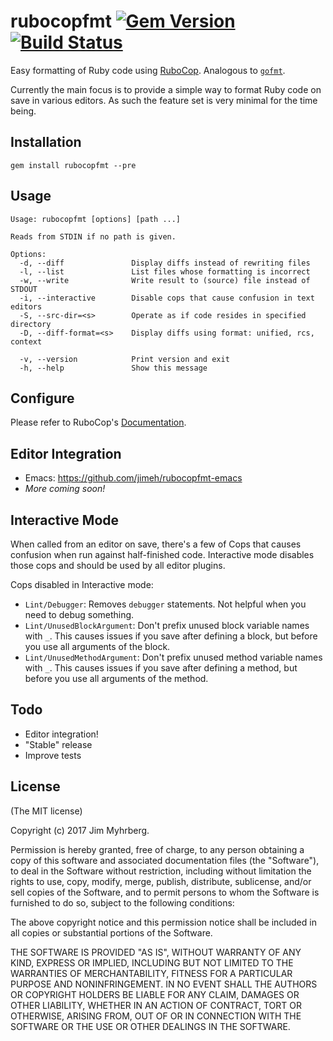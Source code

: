 # rubocopfmt [![Gem Version](https://badge.fury.io/rb/rubocopfmt.svg)](https://badge.fury.io/rb/rubocopfmt) [![Build Status](https://api.travis-ci.org/jimeh/rubocopfmt.svg)](https://travis-ci.org/jimeh/rubocopfmt)

Easy formatting of Ruby code
using [RuboCop](https://github.com/bbatsov/rubocop). Analogous
to [`gofmt`](https://golang.org/cmd/gofmt/).

Currently the main focus is to provide a simple way to format Ruby code on save
in various editors. As such the feature set is very minimal for the time being.

## Installation

```
gem install rubocopfmt --pre
```

## Usage

```
Usage: rubocopfmt [options] [path ...]

Reads from STDIN if no path is given.

Options:
  -d, --diff               Display diffs instead of rewriting files
  -l, --list               List files whose formatting is incorrect
  -w, --write              Write result to (source) file instead of STDOUT
  -i, --interactive        Disable cops that cause confusion in text editors
  -S, --src-dir=<s>        Operate as if code resides in specified directory
  -D, --diff-format=<s>    Display diffs using format: unified, rcs, context

  -v, --version            Print version and exit
  -h, --help               Show this message
```

## Configure

Please refer to
RuboCop's [Documentation](http://rubocop.readthedocs.io/en/latest/).

## Editor Integration

- Emacs: https://github.com/jimeh/rubocopfmt-emacs
- _More coming soon!_

## Interactive Mode

When called from an editor on save, there's a few of Cops that causes
confusion when run against half-finished code. Interactive mode disables those
cops and should be used by all editor plugins.

Cops disabled in Interactive mode:

- `Lint/Debugger`: Removes `debugger` statements. Not helpful when you need to
  debug something.
- `Lint/UnusedBlockArgument`: Don't prefix unused block variable names with
  `_`. This causes issues if you save after defining a block, but before you use
  all arguments of the block.
- `Lint/UnusedMethodArgument`: Don't prefix unused method variable names with
  `_`. This causes issues if you save after defining a method, but before you
  use all arguments of the method.

## Todo

- Editor integration!
- "Stable" release
- Improve tests

## License

(The MIT license)

Copyright (c) 2017 Jim Myhrberg.

Permission is hereby granted, free of charge, to any person obtaining a copy
of this software and associated documentation files (the "Software"), to deal
in the Software without restriction, including without limitation the rights
to use, copy, modify, merge, publish, distribute, sublicense, and/or sell
copies of the Software, and to permit persons to whom the Software is
furnished to do so, subject to the following conditions:

The above copyright notice and this permission notice shall be included in all
copies or substantial portions of the Software.

THE SOFTWARE IS PROVIDED "AS IS", WITHOUT WARRANTY OF ANY KIND, EXPRESS OR
IMPLIED, INCLUDING BUT NOT LIMITED TO THE WARRANTIES OF MERCHANTABILITY,
FITNESS FOR A PARTICULAR PURPOSE AND NONINFRINGEMENT. IN NO EVENT SHALL THE
AUTHORS OR COPYRIGHT HOLDERS BE LIABLE FOR ANY CLAIM, DAMAGES OR OTHER
LIABILITY, WHETHER IN AN ACTION OF CONTRACT, TORT OR OTHERWISE, ARISING FROM,
OUT OF OR IN CONNECTION WITH THE SOFTWARE OR THE USE OR OTHER DEALINGS IN THE
SOFTWARE.

